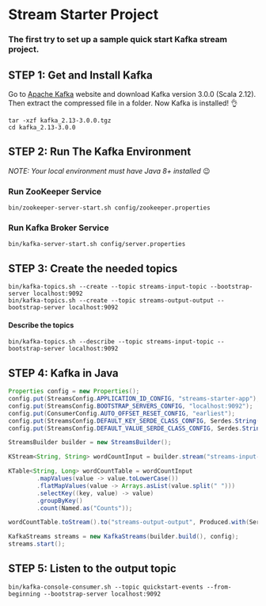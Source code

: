 # Stream Starter Project
### The first try to set up a sample quick start Kafka stream project.

## STEP 1: Get and Install Kafka
Go to [Apache Kafka](https://kafka.apache.org/) website and download Kafka version 3.0.0 (Scala 2.12).
Then extract the compressed file in a folder. Now Kafka is installed! :ok_hand: 

```shell
tar -xzf kafka_2.13-3.0.0.tgz
cd kafka_2.13-3.0.0
```


## STEP 2: Run The Kafka Environment
*NOTE: Your local environment must have Java 8+ installed* :wink: 
### Run ZooKeeper Service
```shell
bin/zookeeper-server-start.sh config/zookeeper.properties
```
### Run Kafka Broker Service
```shell
bin/kafka-server-start.sh config/server.properties
```

## STEP 3: Create the needed topics 
```shell
bin/kafka-topics.sh --create --topic streams-input-topic --bootstrap-server localhost:9092
bin/kafka-topics.sh --create --topic streams-output-output --bootstrap-server localhost:9092
```

#### Describe the topics
```shell
bin/kafka-topics.sh --describe --topic streams-input-topic --bootstrap-server localhost:9092
```

## STEP 4: Kafka in Java

```java
Properties config = new Properties();
config.put(StreamsConfig.APPLICATION_ID_CONFIG, "streams-starter-app");
config.put(StreamsConfig.BOOTSTRAP_SERVERS_CONFIG, "localhost:9092");
config.put(ConsumerConfig.AUTO_OFFSET_RESET_CONFIG, "earliest");
config.put(StreamsConfig.DEFAULT_KEY_SERDE_CLASS_CONFIG, Serdes.String().getClass());
config.put(StreamsConfig.DEFAULT_VALUE_SERDE_CLASS_CONFIG, Serdes.String().getClass());

StreamsBuilder builder = new StreamsBuilder();

KStream<String, String> wordCountInput = builder.stream("streams-input-topic");

KTable<String, Long> wordCountTable = wordCountInput
        .mapValues(value -> value.toLowerCase())
        .flatMapValues(value -> Arrays.asList(value.split(" ")))
        .selectKey((key, value) -> value)
        .groupByKey()
        .count(Named.as("Counts"));

wordCountTable.toStream().to("streams-output-output", Produced.with(Serdes.String(), Serdes.Long()));

KafkaStreams streams = new KafkaStreams(builder.build(), config);
streams.start();
```

## STEP 5: Listen to the output topic
```shell
bin/kafka-console-consumer.sh --topic quickstart-events --from-beginning --bootstrap-server localhost:9092
```
